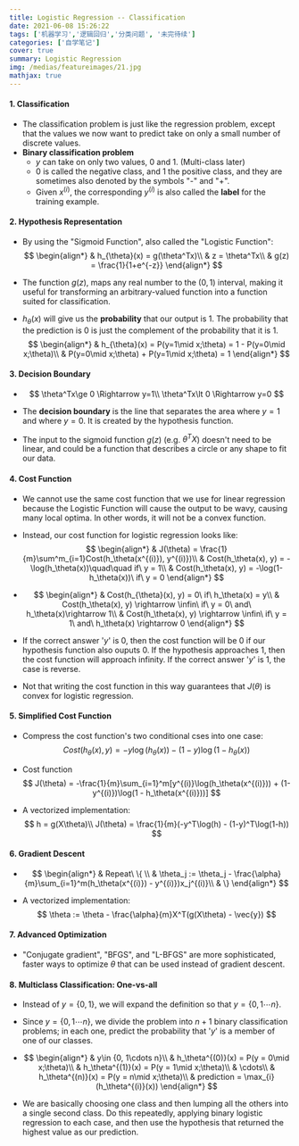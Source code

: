 ```yaml
---
title: Logistic Regression -- Classification
date: 2021-06-08 15:26:22
tags: ['机器学习','逻辑回归','分类问题', '未完待续']
categories: ['自学笔记']
cover: true
summary: Logistic Regression
img: /medias/featureimages/21.jpg
mathjax: true
---
```


#### 1. Classification

* The classification problem is just like the regression problem, except that the values we now want to predict take on only a small number of discrete values.
* **Binary classification problem**
  * $y$ can take on only two values, $0$ and $1$. (Multi-class later)
  * $0$ is called the negative class, and $1$ the positive class, and they are sometimes also denoted by the symbols "-" and "+".
  * Given $x^{(i)}$, the corresponding $y^{(i)}$ is also called the **label** for the training example.

#### 2. Hypothesis Representation

* By using the "Sigmoid Function", also called the "Logistic Function":
  $$
  \begin{align*}
  & h_{\theta}(x) = g(\theta^Tx)\\
  & z = \theta^Tx\\
  & g(z) = \frac{1}{1+e^{-z}}
  \end{align*}
  $$

* The function $g(z)$, maps any real number to the $(0,1)$ interval, making it useful for transforming an arbitrary-valued function into a function suited for classification.

* $h_{\theta}(x)$ will give us the **probability** that our output is $1$. The probability that the prediction is $0$ is just the complement of the probability that it is $1$.
  $$
  \begin{align*}
  & h_{\theta}(x) = P(y=1\mid x;\theta) = 1 - P(y=0\mid x;\theta)\\
  & P(y=0\mid x;\theta) + P(y=1\mid x;\theta) = 1
  \end{align*}
  $$

#### 3. Decision Boundary

* $$
  \theta^Tx\ge 0 \Rightarrow y=1\\
  \theta^Tx\lt 0 \Rightarrow y=0
  $$

* The **decision boundary** is the line that separates the area where $y = 1$ and where $y = 0$. It is created by the hypothesis function.

* The input to the sigmoid function $g(z)$ (e.g. $\theta^TX$) doesn't need to be linear, and could be a function that describes a circle or any shape to fit our data.

#### 4. Cost Function

* We cannot use the same cost function that we use for linear regression because the Logistic Function will cause the output to be wavy, causing many local optima. In other words, it will not be a convex function.

* Instead, our cost function for logistic regression looks like:
  $$
  \begin{align*}
  & J(\theta) = \frac{1}{m}\sum^m_{i=1}Cost(h_\theta(x^{(i)}), y^{(i)})\\
  & Cost(h_\theta(x), y) = -\log(h_\theta(x))\quad\quad if\ y = 1\\
  & Cost(h_\theta(x), y) = -\log(1-h_\theta(x))\ if\ y = 0
  \end{align*}
  $$

* $$
  \begin{align*}
  & Cost(h_{\theta}(x), y) = 0\ if\ h_\theta(x) = y\\
  & Cost(h_\theta(x), y) \rightarrow \infin\ if\ y = 0\ and\ h_\theta(x)\rightarrow 1\\
  & Cost(h_\theta(x), y) \rightarrow \infin\ if\ y = 1\ and\ h_\theta(x) \rightarrow 0
  \end{align*}
  $$

* If the correct answer '$y$' is $0$, then the cost function will be $0$ if our hypothesis function also ouputs $0$. If the hypothesis approaches $1$, then the cost function will approach infinity. If the correct answer '$y$' is $1$, the case is reverse.

* Not that writing the cost function in this way guarantees that $J(\theta)$ is convex for logistic regression.

#### 5. Simplified Cost Function

* Compress the cost function's two conditional cses into one case:
  $$
  Cost(h_\theta(x), y) = -y\log(h_\theta(x)) - (1-y)\log(1-h_\theta(x))
  $$

* Cost function
  $$
  J(\theta) = -\frac{1}{m}\sum_{i=1}^m[y^{(i)}\log(h_\theta(x^{(i)})) + (1-y^{(i)})\log(1 - h_\theta(x^{(i)}))]
  $$

* A vectorized implementation:
  $$
  h = g(X\theta)\\
  J(\theta) = \frac{1}{m}(-y^T\log(h) - (1-y)^T\log(1-h))
  $$

#### 6. Gradient Descent

* $$
  \begin{align*}
  & Repeat\ \{ \\
  & \theta_j := \theta_j - \frac{\alpha}{m}\sum_{i=1}^m(h_\theta(x^{(i)}) - y^{(i)})x_j^{(i)}\\
  & \}
  \end{align*}
  $$

* A vectorized implementation:
  $$
  \theta := \theta - \frac{\alpha}{m}X^T(g(X\theta) - \vec{y})
  $$
  

#### 7. Advanced Optimization

* "Conjugate gradient", "BFGS", and "L-BFGS" are more sophisticated, faster ways to optimize $\theta$ that can be used instead of gradient descent.

#### 8. Multiclass Classification: One-vs-all

* Instead of $y = \{0, 1\}$, we will expand the definition so that $y = \{0, 1\cdots n\}$.

* Since $y = \{0, 1\cdots n\}$, we divide the problem into $n+1$ binary classification problems; in each one, predict the probability that '$y$' is a member of one of our classes.

* 
  $$
  \begin{align*}
  & y\in {0, 1\cdots n}\\
  & h_\theta^{(0)}(x) = P(y = 0\mid x;\theta)\\
  & h_\theta^{(1)}(x) = P(y = 1\mid x;\theta)\\
  & \cdots\\
  & h_\theta^{(n)}(x) = P(y = n\mid x;\theta)\\
  & prediction = \max_{i}(h_\theta^{(i)}(x))
  \end{align*}
  $$

* We are basically choosing one class and then lumping all the others into a single second class. Do this repeatedly, applying binary logistic regression to each case, and then use the hypothesis that returned the highest value as our prediction.
